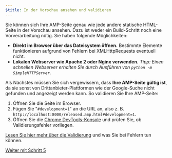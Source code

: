 ```yaml
---
$title: In der Vorschau ansehen und validieren
---
```


Sie können sich Ihre AMP-Seite genau wie jede andere statische HTML-Seite in der Vorschau ansehen. Dazu ist weder ein Build-Schritt noch eine Vorverarbeitung nötig. Sie haben folgende Möglichkeiten:

  - **Direkt im Browser über das Dateisystem öffnen.** Bestimmte Elemente funktionieren aufgrund von Fehlern bei XMLHttpRequests eventuell nicht.
  - **Lokalen Webserver wie Apache 2 oder Nginx verwenden.**
    *Tipp: Einen schnellen Webserver erhalten Sie durch Ausführen von `python -m SimpleHTTPServer`.*

Als Nächstes müssen Sie sich vergewissern, dass **Ihre AMP-Seite gültig ist**, da sie sonst von Drittanbieter-Plattformen wie der Google-Suche nicht gefunden und angezeigt werden kann. So validieren Sie Ihre AMP-Seite:

  1. Öffnen Sie die Seite im Browser.
  1. Fügen Sie "`#development=1`" an die URL an, also z. B. `http://localhost:8000/released.amp.html#development=1`.
  1. Öffnen Sie die [Chrome DevTools-Konsole](https://developers.google.com/web/tools/chrome-devtools/debug/console/) und prüfen Sie, ob Validierungsfehler vorliegen.
</ol>

[Lesen Sie hier mehr über die Validierung](/de/docs/guides/debug/validate.html) und was Sie bei Fehlern tun können.

<a class="go-button button" href="/de/docs/tutorials/create/prepare_for_discovery.html">Weiter mit Schritt 5</a>
